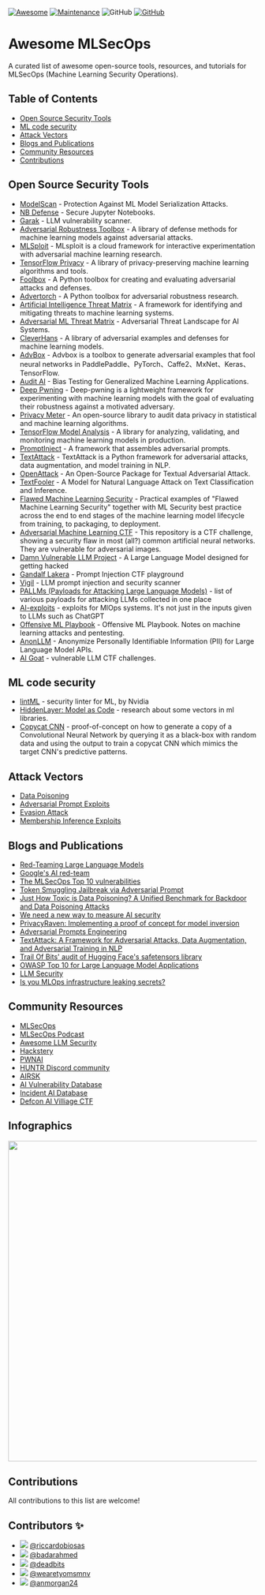 [![Awesome](https://awesome.re/badge.svg)](https://awesome.re)
[![Maintenance](https://img.shields.io/badge/Maintained%3F-YES-green.svg)](https://github.com/RiccardoBiosas/awesome-MLSecOps/graphs/commit-activity)
![GitHub](https://img.shields.io/badge/License-MIT-lightgrey.svg)
[![GitHub](https://img.shields.io/twitter/follow/axsaucedo.svg?label=Follow)](https://twitter.com/RBiosas)
# Awesome MLSecOps

A curated list of awesome open-source tools, resources, and tutorials for MLSecOps (Machine Learning Security Operations).

## Table of Contents

- [Open Source Security Tools](#open-source-security-tools)
- [ML code security](#ml-code-security)
- [Attack Vectors](#attack-vectors)
- [Blogs and Publications](#blogs-and-publications)
- [Community Resources](#community-resources)
- [Contributions](#contributions)

## Open Source Security Tools
- [ModelScan](https://github.com/protectai/modelscan) - Protection Against ML Model Serialization Attacks.
- [NB Defense](https://nbdefense.ai) - Secure Jupyter Notebooks.
- [Garak](https://github.com/leondz/garak) -  LLM vulnerability scanner.
- [Adversarial Robustness Toolbox](https://github.com/IBM/adversarial-robustness-toolbox) - A library of defense methods for machine learning models against adversarial attacks.
- [MLSploit](https://github.com/mlsploit/) - MLsploit is a cloud framework for interactive experimentation with adversarial machine learning research.
- [TensorFlow Privacy](https://github.com/tensorflow/privacy) - A library of privacy-preserving machine learning algorithms and tools.
- [Foolbox](https://github.com/bethgelab/foolbox) - A Python toolbox for creating and evaluating adversarial attacks and defenses.
- [Advertorch](https://github.com/BorealisAI/advertorch) - A Python toolbox for adversarial robustness research. 
- [Artificial Intelligence Threat Matrix](https://collaborativeaicontrols.github.io/ATM/) - A framework for identifying and mitigating threats to machine learning systems.
- [Adversarial ML Threat Matrix](https://github.com/mitre/advmlthreatmatrix) - Adversarial Threat Landscape for AI Systems.
- [CleverHans](https://github.com/cleverhans-lab/cleverhans) - A library of adversarial examples and defenses for machine learning models.
- [AdvBox](https://github.com/advboxes/AdvBox) - Advbox is a toolbox to generate adversarial examples that fool neural networks in PaddlePaddle、PyTorch、Caffe2、MxNet、Keras、TensorFlow.
- [Audit AI](https://github.com/pymetrics/audit-ai) - Bias Testing for Generalized Machine Learning Applications.
- [Deep Pwning](https://github.com/cchio/deep-pwning) - Deep-pwning is a lightweight framework for experimenting with machine learning models with the goal of evaluating their robustness against a motivated adversary. 
- [Privacy Meter](https://github.com/privacytrustlab/ml_privacy_meter) - An open-source library to audit data privacy in statistical and machine learning algorithms.
- [TensorFlow Model Analysis](https://github.com/tensorflow/model-analysis) - A library for analyzing, validating, and monitoring machine learning models in production.
- [PromptInject](https://github.com/agencyenterprise/PromptInject) - A framework that assembles adversarial prompts.
- [TextAttack](https://github.com/QData/TextAttack) - TextAttack is a Python framework for adversarial attacks, data augmentation, and model training in NLP.
- [OpenAttack](https://github.com/thunlp/OpenAttack) - An Open-Source Package for Textual Adversarial Attack.
- [TextFooler](https://github.com/jind11/TextFooler) - A Model for Natural Language Attack on Text Classification and Inference.
- [Flawed Machine Learning Security](https://github.com/EthicalML/fml-security) - Practical examples of "Flawed Machine Learning Security" together with ML Security best practice across the end to end stages of the machine learning model lifecycle from training, to packaging, to deployment.
- [Adversarial Machine Learning CTF](https://github.com/arturmiller/adversarial_ml_ctf) - This repository is a CTF challenge, showing a security flaw in most (all?) common artificial neural networks. They are vulnerable for adversarial images.
- [Damn Vulnerable LLM Project](https://github.com/harishsg993010/DamnVulnerableLLMProject) - A Large Language Model designed for getting hacked
- [Gandalf Lakera](https://gandalf.lakera.ai/) - Prompt Injection CTF playground
- [Vigil](https://github.com/deadbits/vigil-llm) - LLM prompt injection and security scanner
- [PALLMs (Payloads for Attacking Large Language Models)](https://github.com/mik0w/pallms) - list of various payloads for attacking LLMs collected in one place
- [AI-exploits](https://github.com/protectai/ai-exploits) - exploits for MlOps systems. It's not just in the inputs given to LLMs such as ChatGPT
- [Offensive ML Playbook](https://wiki.offsecml.com/Welcome+to+the+Offensive+ML+Playbook) - Offensive ML Playbook. Notes on machine learning attacks and pentesting.
- [AnonLLM](https://github.com/fsndzomga/anonLLM) - Anonymize Personally Identifiable Information (PII) for Large Language Model APIs.
- [AI Goat](https://github.com/dhammon/ai-goat) - vulnerable LLM CTF challenges.


## ML code security
- [lintML](https://github.com/JosephTLucas/lintML) - security linter for ML, by Nvidia
- [HiddenLayer: Model as Code](https://hiddenlayer.com/research/models-are-code/) - research about some vectors in ml libraries.
- [Copycat CNN](https://github.com/jeiks/Stealing_DL_Models) - proof-of-concept on how to generate a copy of a Convolutional Neural Network by querying it as a black-box with random data and using the output to train a copycat CNN which mimics the target CNN's predictive patterns.

## Attack Vectors
- [Data Poisoning](https://github.com/ch-shin/awesome-data-poisoning)
- [Adversarial Prompt Exploits](https://research.nccgroup.com/2022/12/05/exploring-prompt-injection-attacks)
- [Evasion Attack](https://blogs.rstudio.com/ai/posts/2020-05-15-model-inversion-attacks/)
- [Membership Inference Exploits](https://arxiv.org/abs/2103.07853)


## Blogs and Publications 
- [Red-Teaming Large Language Models](https://huggingface.co/blog/red-teaming)
- [Google's AI red-team](https://blog.google/technology/safety-security/googles-ai-red-team-the-ethical-hackers-making-ai-safer/)
- [The MLSecOps Top 10 vulnerabilities](https://ethical.institute/security.html)
- [Token Smuggling Jailbreak via Adversarial Prompt](https://www.piratewires.com/p/gpt4-token-smuggling)
- [Just How Toxic is Data Poisoning? A Unified Benchmark for Backdoor and
Data Poisoning Attacks](https://arxiv.org/pdf/2006.12557.pdf)
- [We need a new way to measure AI security](https://blog.trailofbits.com/2023/03/14/ai-security-safety-audit-assurance-heidy-khlaaf-odd/)
- [PrivacyRaven: Implementing a proof of concept for model inversion](https://blog.trailofbits.com/2021/11/09/privacyraven-implementing-a-proof-of-concept-for-model-inversion/)
- [Adversarial Prompts Engineering](https://github.com/dair-ai/Prompt-Engineering-Guide/blob/main/guides/prompts-adversarial.md)
- [TextAttack: A Framework for Adversarial Attacks, Data Augmentation, and Adversarial Training in NLP](https://arxiv.org/abs/2005.05909)
- [Trail Of Bits' audit of Hugging Face's safetensors library](https://github.com/trailofbits/publications/blob/master/reviews/2023-03-eleutherai-huggingface-safetensors-securityreview.pdf)
- [OWASP Top 10 for Large Language Model Applications](https://owasp.org/www-project-top-10-for-large-language-model-applications/descriptions/)
- [LLM Security](https://llmsecurity.net/)
- [Is you MLOps infrastructure leaking secrets?](https://hackstery.com/2023/10/13/no-one-is-prefect-is-your-mlops-infrastructure-leaking-secrets/) 


## Community Resources

- [MLSecOps](https://mlsecops.com/)
- [MLSecOps Podcast](https://mlsecops.com/podcast)
- [Awesome LLM Security](https://github.com/corca-ai/awesome-llm-security)
- [Hackstery](https://hackstery.com/)
- [PWNAI](https://t.me/pwnai)
- [HUNTR Discord community](https://discord.com/invite/GBmmty82CM)
- [AIRSK](https://airisk.io)
- [AI Vulnerability Database](https://avidml.org/)
- [Incident AI Database](https://incidentdatabase.ai/)
- [Defcon AI Villiage CTF](https://www.kaggle.com/competitions/ai-village-ctf/overview)


## Infographics
<a href="https://www.conf42.com/DevSecOps_2022_Eugene_Neelou_ai_introducing_mlsecops_for_software_20" title="MLSecOps Lifecycle" aria-label="MLSecOps Lifecycle infographics"><img src="https://github.com/RiccardoBiosas/awesome-MLSecOps/assets/129667548/99ab5213-9d74-41d2-9b0a-5a86a109ae08" width="1450" height="650"></a>

## Contributions
All contributions to this list are welcome!


## Contributors ✨
- [<img src='https://github.com/riccardobiosas.png?size=50'>](https://github.com/riccardobiosas) [@riccardobiosas](https://github.com/riccardobiosas)
- [<img src='https://github.com/badarahmed.png?size=50'>](https://github.com/badarahmed) [@badarahmed](https://github.com/badarahmed)
- [<img src='https://github.com/deadbits.png?size=50'>](https://github.com/deadbits) [@deadbits](https://github.com/deadbits)
- [<img src='https://github.com/wearetyomsmnv.png?size=50'>](https://github.com/wearetyomsmnv) [@wearetyomsmnv](https://github.com/wearetyomsmnv)
- [<img src='https://github.com/anmorgan24.png?size=50'>](https://github.com/anmorgan24) [@anmorgan24](https://github.com/anmorgan24)


